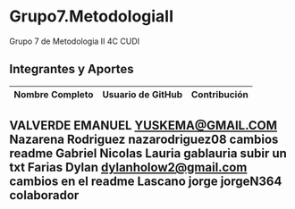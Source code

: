 # Grupo7.MetodologiaII
Grupo 7 de Metodologia II 4C CUDI
## Integrantes y Aportes

| Nombre Completo         |         Usuario de GitHub                 |         Contribución                 |
|----------------------   | ------------------------------------------|--------------------------------------|
 VALVERDE EMANUEL               YUSKEMA@GMAIL.COM                                    
Nazarena Rodriguez           nazarodriguez08                              cambios readme
Gabriel Nicolas Lauria          gablauria                                   subir un txt
Farias Dylan                   dylanholow2@gmail.com                       cambios en el readme
Lascano jorge				jorgeN364				colaborador
---